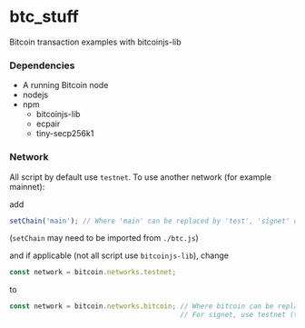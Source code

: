 # btc_stuff

Bitcoin transaction examples with bitcoinjs-lib

### Dependencies

- A running Bitcoin node
- nodejs
- npm
  - bitcoinjs-lib
  - ecpair
  - tiny-secp256k1


### Network

All script by default use `testnet`. To use another network (for example mainnet):

add
```js
setChain('main'); // Where 'main' can be replaced by 'test', 'signet' or 'regtest'
```
(`setChain` may need to be imported from `./btc.js`)

and if applicable (not all script use `bitcoinjs-lib`), change
```js
const network = bitcoin.networks.testnet;
```
to
```js
const network = bitcoin.networks.bitcoin; // Where bitcoin can be replaced by testnet or regtest.
                                          // For signet, use testnet (they use the same address prefix).
```
